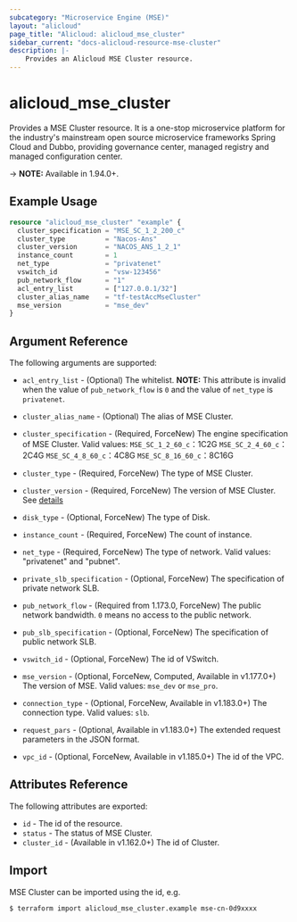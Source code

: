 ```yaml
---
subcategory: "Microservice Engine (MSE)"
layout: "alicloud"
page_title: "Alicloud: alicloud_mse_cluster"
sidebar_current: "docs-alicloud-resource-mse-cluster"
description: |-
    Provides an Alicloud MSE Cluster resource.
---
```


# alicloud\_mse\_cluster

Provides a MSE Cluster resource. It is a one-stop microservice platform for the industry's mainstream open source microservice frameworks Spring Cloud and Dubbo, providing governance center, managed registry and managed configuration center.

-> **NOTE:** Available in 1.94.0+.

## Example Usage

```terraform
resource "alicloud_mse_cluster" "example" {
  cluster_specification = "MSE_SC_1_2_200_c"
  cluster_type          = "Nacos-Ans"
  cluster_version       = "NACOS_ANS_1_2_1"
  instance_count        = 1
  net_type              = "privatenet"
  vswitch_id            = "vsw-123456"
  pub_network_flow      = "1"
  acl_entry_list        = ["127.0.0.1/32"]
  cluster_alias_name    = "tf-testAccMseCluster"
  mse_version           = "mse_dev"
}
```

## Argument Reference

The following arguments are supported:

* `acl_entry_list` - (Optional) The whitelist. **NOTE:** This attribute is invalid when the value of `pub_network_flow` is `0` and the value of `net_type` is `privatenet`.
* `cluster_alias_name` - (Optional) The alias of MSE Cluster.
* `cluster_specification` - (Required, ForceNew) The engine specification of MSE Cluster. Valid values:
  `MSE_SC_1_2_60_c`：1C2G
  `MSE_SC_2_4_60_c`：2C4G
  `MSE_SC_4_8_60_c`：4C8G
  `MSE_SC_8_16_60_c`：8C16G
  
* `cluster_type` - (Required, ForceNew) The type of MSE Cluster.
* `cluster_version` - (Required, ForceNew) The version of MSE Cluster. See [details](https://www.alibabacloud.com/help/en/microservices-engine/latest/api-doc-mse-2019-05-31-api-doc-createcluster)
* `disk_type` - (Optional, ForceNew) The type of Disk.
* `instance_count` - (Required, ForceNew) The count of instance.
* `net_type` - (Required, ForceNew) The type of network. Valid values: "privatenet" and "pubnet".
* `private_slb_specification` - (Optional, ForceNew) The specification of private network SLB.
* `pub_network_flow` - (Required from 1.173.0, ForceNew) The public network bandwidth. `0` means no access to the public network.
* `pub_slb_specification` - (Optional, ForceNew) The specification of public network SLB.
* `vswitch_id` - (Optional, ForceNew) The id of VSwitch.
* `mse_version` - (Optional, ForceNew, Computed, Available in v1.177.0+) The version of MSE. Valid values: `mse_dev` or `mse_pro`.
* `connection_type` - (Optional, ForceNew, Available in v1.183.0+) The connection type. Valid values: `slb`.
* `request_pars` - (Optional, Available in v1.183.0+) The extended request parameters in the JSON format.
* `vpc_id` - (Optional, ForceNew, Available in v1.185.0+) The id of the VPC.

## Attributes Reference

The following attributes are exported:

* `id` - The id of the resource.
* `status` - The status of MSE Cluster.
* `cluster_id` - (Available in v1.162.0+)  The id of Cluster.

## Import

MSE Cluster can be imported using the id, e.g.

```
$ terraform import alicloud_mse_cluster.example mse-cn-0d9xxxx
```
